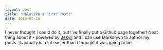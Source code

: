 ```yaml
---
layout: post
title: "Malavika's First Post!"
date: 2015-06-16
---
```


I never thought I could do it, but I've finally put a Github page together! Neat thing about it - powered by [Jekyll](http://jekyllrb.com) and I can use Markdown to author my posts. It actually is a lot easier than I thought it was going to be.
